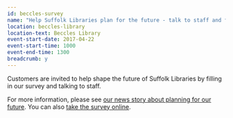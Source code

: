 ```yaml
---
id: beccles-survey
name: "Help Suffolk Libraries plan for the future - talk to staff and fill in our survey"
location: beccles-library
location-text: Beccles Library
event-start-date: 2017-04-22
event-start-time: 1000
event-end-time: 1300
breadcrumb: y
---
```


Customers are invited to help shape the future of Suffolk Libraries by filling in our survey and talking to staff.

For more information, please see [our news story about planning for our future](/news/future-plans-survey-invite/). You can also [take the survey online](https://www.surveymonkey.co.uk/r/SuffolkLibraries2017).
